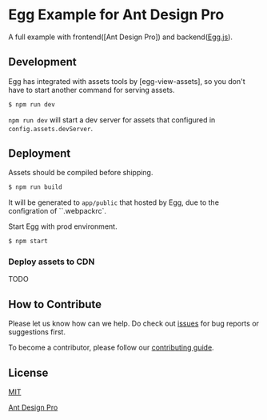 # Egg Example for Ant Design Pro

A full example with frontend([Ant Design Pro]) and backend([Egg.js]).

## Development

Egg has integrated with assets tools by [egg-view-assets], so you don't have to start another command for serving assets.

```bash
$ npm run dev
```

`npm run dev` will start a dev server for assets that configured in `config.assets.devServer`.

## Deployment

Assets should be compiled before shipping.

```bash
$ npm run build
```

It will be generated to `app/public` that hosted by Egg, due to the configration of ``.webpackrc`.

Start Egg with prod environment.

```bash
$ npm start
```

### Deploy assets to CDN

TODO

## How to Contribute

Please let us know how can we help. Do check out [issues](https://github.com/eggjs/egg/issues) for bug reports or suggestions first.

To become a contributor, please follow our [contributing guide](CONTRIBUTING.md).

## License

[MIT](LICENSE)

[Egg.js]: https://eggjs.org
[Ant Design Pro](https://github.com/ant-design/ant-design-pro)
